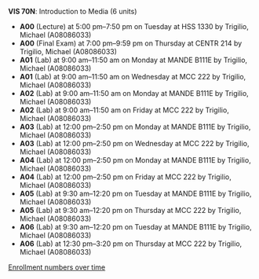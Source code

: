 **VIS 70N**: Introduction to Media (6 units)

- **A00** (Lecture) at 5:00 pm–7:50 pm on Tuesday at HSS 1330 by Trigilio, Michael (A08086033)
- **A00** (Final Exam) at 7:00 pm–9:59 pm on Thursday at CENTR 214 by Trigilio, Michael (A08086033)
- **A01** (Lab) at 9:00 am–11:50 am on Monday at MANDE B111E by Trigilio, Michael (A08086033)
- **A01** (Lab) at 9:00 am–11:50 am on Wednesday at MCC 222 by Trigilio, Michael (A08086033)
- **A02** (Lab) at 9:00 am–11:50 am on Monday at MANDE B111E by Trigilio, Michael (A08086033)
- **A02** (Lab) at 9:00 am–11:50 am on Friday at MCC 222 by Trigilio, Michael (A08086033)
- **A03** (Lab) at 12:00 pm–2:50 pm on Monday at MANDE B111E by Trigilio, Michael (A08086033)
- **A03** (Lab) at 12:00 pm–2:50 pm on Wednesday at MCC 222 by Trigilio, Michael (A08086033)
- **A04** (Lab) at 12:00 pm–2:50 pm on Monday at MANDE B111E by Trigilio, Michael (A08086033)
- **A04** (Lab) at 12:00 pm–2:50 pm on Friday at MCC 222 by Trigilio, Michael (A08086033)
- **A05** (Lab) at 9:30 am–12:20 pm on Tuesday at MANDE B111E by Trigilio, Michael (A08086033)
- **A05** (Lab) at 9:30 am–12:20 pm on Thursday at MCC 222 by Trigilio, Michael (A08086033)
- **A06** (Lab) at 9:30 am–12:20 pm on Tuesday at MANDE B111E by Trigilio, Michael (A08086033)
- **A06** (Lab) at 12:30 pm–3:20 pm on Thursday at MCC 222 by Trigilio, Michael (A08086033)

[Enrollment numbers over time](./VIS70N.tsv)
